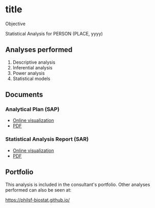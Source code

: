 <!-- Instructions -->

<!-- - substitute yyyy-NNN-XX -->
<!-- - v01: substitute milestone in mmm01/mmm02 -->
<!-- - v02: substitute project in ppp01/ppp02 -->
<!-- - Remove this block -->

# title

Objective

Statistical Analysis for PERSON (PLACE, yyyy)

## Analyses performed

1. Descriptive analysis
1. Inferential analysis
1. Power analysis
1. Statistical models

## Documents

### Analytical Plan (SAP)

<!-- - [Online visualization][sapviz-v02] -->
<!-- - [Download][sappdf-v02] -->

- [Online visualization][sapviz-v01]
- [PDF][sappdf-v01]

### Statistical Analysis Report (SAR)

<!-- - [Online visualization][reportviz-v02] -->
<!-- - [Download][pdf-v02] -->

- [Online visualization][reportviz-v01]
- [PDF][pdf-v01]

## Portfolio

This analysis is included in the consultant's portfolio.
Other analyses performed can also be seen at:

<https://philsf-biostat.github.io/>

<!-- --- -->

[sapviz-v01]: report/SAP-yyyy-NNN-XX-v01.md
[sapviz-v02]: report/SAP-yyyy-NNN-XX-v02.md
[sappdf-v01]: https://docs.google.com/viewer?url=https://github.com/philsf-biostat/SAR-yyyy-NNN-XX/raw/main/report/SAP-yyyy-NNN-XX-v01.pdf
[sappdf-v02]: https://docs.google.com/viewer?url=https://github.com/philsf-biostat/SAR-yyyy-NNN-XX/raw/main/report/SAP-yyyy-NNN-XX-v02.pdf

[reportviz-v01]: report/SAR-yyyy-NNN-XX-v01.md
[reportviz-v02]: report/SAR-yyyy-NNN-XX-v02.md
[pdf-v01]: https://docs.google.com/viewer?url=https://github.com/philsf-biostat/SAR-yyyy-NNN-XX/raw/main/report/SAR-yyyy-NNN-XX-v01.pdf
[pdf-v02]: https://docs.google.com/viewer?url=https://github.com/philsf-biostat/SAR-yyyy-NNN-XX/raw/main/report/SAR-yyyy-NNN-XX-v02.pdf
[docx-v01]: https://docs.google.com/viewer?url=https://github.com/philsf-biostat/SAR-yyyy-NNN-XX/raw/main/report/SAR-yyyy-NNN-XX-v01.docx
[docx-v02]: https://docs.google.com/viewer?url=https://github.com/philsf-biostat/SAR-yyyy-NNN-XX/raw/main/report/SAR-yyyy-NNN-XX-v02.docx

[releases]: https://github.com/philsf-biostat/SAR-yyyy-NNN-XX/releases/
[milestone-v01]: https://github.com/philsf-biostat/SAR-yyyy-NNN-XX/milestone/mmm01
[v01-project]: https://github.com/philsf-biostat/SAR-yyyy-NNN-XX/projects/ppp01
[milestone-v02]: https://github.com/philsf-biostat/SAR-yyyy-NNN-XX/milestone/mmm02
[v02-project]: https://github.com/philsf-biostat/SAR-yyyy-NNN-XX/projects/ppp02
